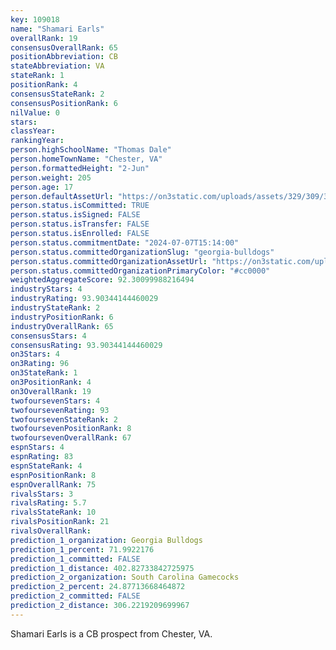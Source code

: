 ```yaml
---
key: 109018
name: "Shamari Earls"
overallRank: 19
consensusOverallRank: 65
positionAbbreviation: CB
stateAbbreviation: VA
stateRank: 1
positionRank: 4
consensusStateRank: 2
consensusPositionRank: 6
nilValue: 0
stars: 
classYear: 
rankingYear: 
person.highSchoolName: "Thomas Dale"
person.homeTownName: "Chester, VA"
person.formattedHeight: "2-Jun"
person.weight: 205
person.age: 17
person.defaultAssetUrl: "https://on3static.com/uploads/assets/329/309/309329.png"
person.status.isCommitted: TRUE
person.status.isSigned: FALSE
person.status.isTransfer: FALSE
person.status.isEnrolled: FALSE
person.status.commitmentDate: "2024-07-07T15:14:00"
person.status.committedOrganizationSlug: "georgia-bulldogs"
person.status.committedOrganizationAssetUrl: "https://on3static.com/uploads/assets/954/149/149954.svg"
person.status.committedOrganizationPrimaryColor: "#cc0000"
weightedAggregateScore: 92.30099988216494
industryStars: 4
industryRating: 93.90344144460029
industryStateRank: 2
industryPositionRank: 6
industryOverallRank: 65
consensusStars: 4
consensusRating: 93.90344144460029
on3Stars: 4
on3Rating: 96
on3StateRank: 1
on3PositionRank: 4
on3OverallRank: 19
twofoursevenStars: 4
twofoursevenRating: 93
twofoursevenStateRank: 2
twofoursevenPositionRank: 8
twofoursevenOverallRank: 67
espnStars: 4
espnRating: 83
espnStateRank: 4
espnPositionRank: 8
espnOverallRank: 75
rivalsStars: 3
rivalsRating: 5.7
rivalsStateRank: 10
rivalsPositionRank: 21
rivalsOverallRank: 
prediction_1_organization: Georgia Bulldogs
prediction_1_percent: 71.9922176
prediction_1_committed: FALSE
prediction_1_distance: 402.82733842725975
prediction_2_organization: South Carolina Gamecocks
prediction_2_percent: 24.87713668464872
prediction_2_committed: FALSE
prediction_2_distance: 306.2219209699967
---
```

Shamari Earls is a CB prospect from Chester, VA.